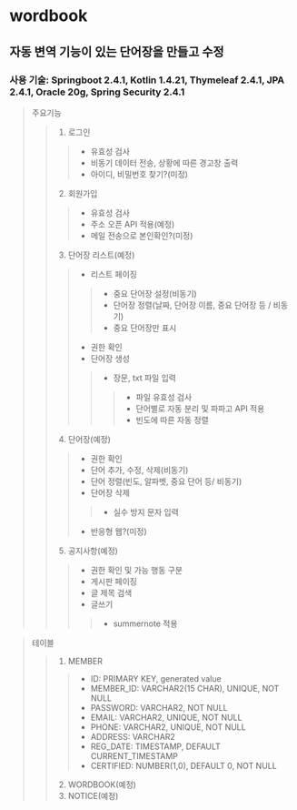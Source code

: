 # wordbook
## 자동 변역 기능이 있는 단어장을 만들고 수정
### 사용 기술: Springboot 2.4.1, Kotlin 1.4.21, Thymeleaf 2.4.1, JPA 2.4.1, Oracle 20g, Spring Security 2.4.1


> 주요기능
>> 1. 로그인
>>> * 유효성 검사
>>> * 비동기 데이터 전송, 상황에 따른 경고창 출력
>>> * 아이디, 비밀번호 찾기?(미정)
>> 2. 회원가입
>>> * 유효성 검사
>>> * 주소 오픈 API 적용(예정)
>>> * 메일 전송으로 본인확인?(미정)
>> 3. 단어장 리스트(예정)
>>> * 리스트 페이징
>>>> - 중요 단어장 설정(비동기)
>>>> - 단어장 정렬(날짜, 단어장 이름, 중요 단어장 등 / 비동기)
>>>> - 중요 단어장만 표시
>>> * 권한 확인
>>> * 단어장 생성
>>>> + 장문, txt 파일 입력
>>>>> - 파일 유효성 검사
>>>>> - 단어별로 자동 분리 및 파파고 API 적용
>>>>> - 빈도에 따른 자동 정렬
>> 4. 단어장(예정)
>>> * 권한 확인
>>> * 단어 추가, 수정, 삭제(비동기)
>>> * 단어 정렬(빈도, 알파벳, 중요 단어 등/ 비동기)
>>> * 단어장 삭제
>>>> - 실수 방지 문자 입력
>>> * 반응형 웹?(미정)
>> 5. 공지사항(예정)
>>> * 권한 확인 및 가능 행동 구분
>>> * 게시판 페이징
>>> * 글 제목 검색
>>> * 글쓰기
>>>> - summernote 적용


> 테이블
>> 1. MEMBER
>>> - ID: PRIMARY KEY, generated value
>>> - MEMBER_ID: VARCHAR2(15 CHAR), UNIQUE, NOT NULL
>>> - PASSWORD: VARCHAR2, NOT NULL
>>> - EMAIL: VARCHAR2, UNIQUE, NOT NULL
>>> - PHONE: VARCHAR2, UNIQUE, NOT NULL
>>> - ADDRESS: VARCHAR2
>>> - REG_DATE: TIMESTAMP, DEFAULT CURRENT_TIMESTAMP
>>> - CERTIFIED: NUMBER(1,0), DEFAULT 0, NOT NULL
>> 2. WORDBOOK(예정)
>> 3. NOTICE(예정)
